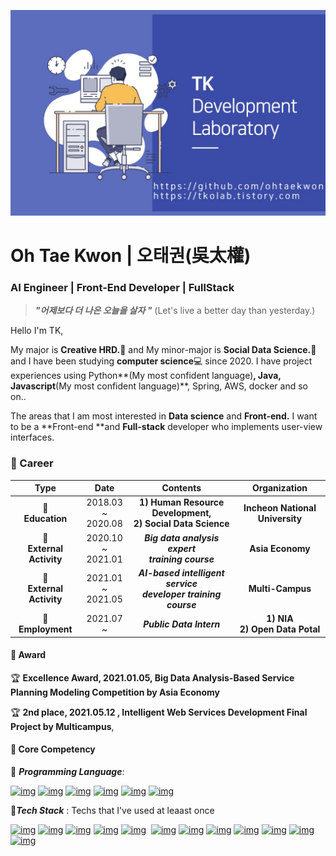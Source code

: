 ![mainImg](https://github.com/ohtaekwon/ohtaekwon/blob/master/img/main_1.jpg?raw=true)



# Oh Tae Kwon | 오태권(吳太權)

### AI Engineer | Front-End Developer | FullStack

> ***"어제보다 더 나은 오늘을 살자 "*** (Let's live a better day than yesterday.)



Hello I'm TK,

My major is **Creative HRD.📕** and My minor-major is **Social Data Science.📗**  and I have been studying **computer science**💻 since 2020. I have  project experiences using Python**(My most confident language)**, Java, Javascript**(My most confident language)**, Spring, AWS, docker and so on..

The areas that I am most interested in **Data science** and **Front-end.** I want to be a **Front-end **and **Full-stack** developer who implements user-view interfaces.



### 📄 Career

|                    Type                     |          Date          |                           Contents                           |              Organization               |
| :-----------------------------------------: | :--------------------: | :----------------------------------------------------------: | :-------------------------------------: |
|            🏫<br />**Education**             | 2018.03 ~<br />2020.08 | **1) Human Resource Development,**<br />**2) Social Data Science** |     **Incheon National University**     |
| :school_satchel:**<br />External Activity** | 2020.10 ~<br />2021.01 |     ***Big data analysis expert<br /> training course***     |            **Asia Economy**             |
| :school_satchel:**<br />External Activity** | 2021.01 ~<br />2021.05 | ***AI-based intelligent service <br />developer training course*** |            **Multi-Campus**             |
|        **:office:<br />Employment**         |       2021.07 ~        |                   ***Public Data Intern***                   | **1) NIA** <br />**2) Open Data Potal** |



#### 📌 Award

 :trophy: **Excellence Award, 2021.01.05, Big Data Analysis-Based Service Planning Modeling Competition by Asia Economy**

 :trophy: **2nd place,  2021.05.12 , Intelligent Web Services Development Final Project by Multicampus**,




#### 📌 Core Competency

 🔧 ***Programming Language***:

 [![img](https://camo.githubusercontent.com/65d66f7606146121eb6565a9a335a7adb916ec6e9940ee2c63b24056f104e632/68747470733a2f2f696d672e736869656c64732e696f2f62616467652f68746d6c352d4533344632363f7374796c653d666c61742d737175617265266c6f676f3d68746d6c35266c6f676f436f6c6f723d7768697465)](https://camo.githubusercontent.com/65d66f7606146121eb6565a9a335a7adb916ec6e9940ee2c63b24056f104e632/68747470733a2f2f696d672e736869656c64732e696f2f62616467652f68746d6c352d4533344632363f7374796c653d666c61742d737175617265266c6f676f3d68746d6c35266c6f676f436f6c6f723d7768697465) [![img](https://camo.githubusercontent.com/9ed9c70f20709b1d23ccd6eb9a5bc126e1748021f45ca3494874b048e64a3fd7/68747470733a2f2f696d672e736869656c64732e696f2f62616467652f4a6176612d3030373339363f7374796c653d666c61742d737175617265266c6f676f3d6a617661266c6f676f436f6c6f723d7768697465)](https://camo.githubusercontent.com/9ed9c70f20709b1d23ccd6eb9a5bc126e1748021f45ca3494874b048e64a3fd7/68747470733a2f2f696d672e736869656c64732e696f2f62616467652f4a6176612d3030373339363f7374796c653d666c61742d737175617265266c6f676f3d6a617661266c6f676f436f6c6f723d7768697465) [![img](https://camo.githubusercontent.com/191ebf05d804f7a2e9235f1428fb0f748930ac1d3c4890fa1232f993793ed0bf/68747470733a2f2f696d672e736869656c64732e696f2f62616467652f4a6176617363726970742d4637444631453f7374796c653d666c61742d737175617265266c6f676f3d6a617661736372697074266c6f676f436f6c6f723d7768697465)](https://camo.githubusercontent.com/191ebf05d804f7a2e9235f1428fb0f748930ac1d3c4890fa1232f993793ed0bf/68747470733a2f2f696d672e736869656c64732e696f2f62616467652f4a6176617363726970742d4637444631453f7374796c653d666c61742d737175617265266c6f676f3d6a617661736372697074266c6f676f436f6c6f723d7768697465) [![img](https://camo.githubusercontent.com/43821ba9491c14b1cfc015bb988e0d3772903bf9f6a8366ac4d7e5f6486597a2/68747470733a2f2f696d672e736869656c64732e696f2f62616467652f4d61726b646f776e2d3030303030303f7374796c653d666c61742d737175617265266c6f676f3d4d61726b646f776e266c6f676f436f6c6f723d7768697465)](https://camo.githubusercontent.com/43821ba9491c14b1cfc015bb988e0d3772903bf9f6a8366ac4d7e5f6486597a2/68747470733a2f2f696d672e736869656c64732e696f2f62616467652f4d61726b646f776e2d3030303030303f7374796c653d666c61742d737175617265266c6f676f3d4d61726b646f776e266c6f676f436f6c6f723d7768697465) [![img](https://camo.githubusercontent.com/270c3447a464e9ed397c7b968c34bcebf58201dca621f3c4074b37e721530215/68747470733a2f2f696d672e736869656c64732e696f2f62616467652f5048502d3737374242343f7374796c653d666c61742d737175617265266c6f676f3d706870266c6f676f436f6c6f723d7768697465)](https://camo.githubusercontent.com/270c3447a464e9ed397c7b968c34bcebf58201dca621f3c4074b37e721530215/68747470733a2f2f696d672e736869656c64732e696f2f62616467652f5048502d3737374242343f7374796c653d666c61742d737175617265266c6f676f3d706870266c6f676f436f6c6f723d7768697465) [![img](https://camo.githubusercontent.com/dd7559df3804c36eeeb5da15bb3445ea66682b8ffc736e2dc737e1975056cbf4/68747470733a2f2f696d672e736869656c64732e696f2f62616467652f507974686f6e2d3337363641423f7374796c653d666c61742d737175617265266c6f676f3d507974686f6e266c6f676f436f6c6f723d7768697465)](https://camo.githubusercontent.com/dd7559df3804c36eeeb5da15bb3445ea66682b8ffc736e2dc737e1975056cbf4/68747470733a2f2f696d672e736869656c64732e696f2f62616467652f507974686f6e2d3337363641423f7374796c653d666c61742d737175617265266c6f676f3d507974686f6e266c6f676f436f6c6f723d7768697465)

 🔧***Tech Stack*** : Techs that I've used at leaast once

 [![img](https://camo.githubusercontent.com/e3fc19d6714e647cf433300cf1038388a82dbe727d05e502b77aafb50ee439de/68747470733a2f2f696d672e736869656c64732e696f2f62616467652f416d617a6f6e2532304157532d3233324633453f7374796c653d666c61742d737175617265266c6f676f3d416d617a6f6e253230415753266c6f676f436f6c6f723d7768697465)](https://camo.githubusercontent.com/e3fc19d6714e647cf433300cf1038388a82dbe727d05e502b77aafb50ee439de/68747470733a2f2f696d672e736869656c64732e696f2f62616467652f416d617a6f6e2532304157532d3233324633453f7374796c653d666c61742d737175617265266c6f676f3d416d617a6f6e253230415753266c6f676f436f6c6f723d7768697465) [![img](https://camo.githubusercontent.com/b5ae7f025ca5215b59af01312bf6ad8eec774c30adc705e583bd6063d9237658/68747470733a2f2f696d672e736869656c64732e696f2f62616467652f476f6f676c65253230436c6f75642d3432383546343f7374796c653d666c61742d737175617265266c6f676f3d476f6f676c65253230436c6f7564266c6f676f436f6c6f723d7768697465)](https://camo.githubusercontent.com/b5ae7f025ca5215b59af01312bf6ad8eec774c30adc705e583bd6063d9237658/68747470733a2f2f696d672e736869656c64732e696f2f62616467652f476f6f676c65253230436c6f75642d3432383546343f7374796c653d666c61742d737175617265266c6f676f3d476f6f676c65253230436c6f7564266c6f676f436f6c6f723d7768697465) [![img](https://camo.githubusercontent.com/83d4e4082c46f7640607a82a7db3760e49e457b5f1729870637e019c5cbec70c/68747470733a2f2f696d672e736869656c64732e696f2f62616467652f4d6963726f736f667425323053514c2532305365727665722d4343323932373f7374796c653d666c61742d737175617265266c6f676f3d4d6963726f736f667425323053514c253230536572766572266c6f676f436f6c6f723d7768697465)](https://camo.githubusercontent.com/83d4e4082c46f7640607a82a7db3760e49e457b5f1729870637e019c5cbec70c/68747470733a2f2f696d672e736869656c64732e696f2f62616467652f4d6963726f736f667425323053514c2532305365727665722d4343323932373f7374796c653d666c61742d737175617265266c6f676f3d4d6963726f736f667425323053514c253230536572766572266c6f676f436f6c6f723d7768697465) [![img](https://camo.githubusercontent.com/373d4fa9ba9245d811336f29bdca4617c00739b772ec8f2ef6ed0f9e7a42e81d/68747470733a2f2f696d672e736869656c64732e696f2f62616467652f4d7953514c2d3434373941313f7374796c653d666c61742d737175617265266c6f676f3d4d7953514c266c6f676f436f6c6f723d7768697465)](https://camo.githubusercontent.com/373d4fa9ba9245d811336f29bdca4617c00739b772ec8f2ef6ed0f9e7a42e81d/68747470733a2f2f696d672e736869656c64732e696f2f62616467652f4d7953514c2d3434373941313f7374796c653d666c61742d737175617265266c6f676f3d4d7953514c266c6f676f436f6c6f723d7768697465) [![img](https://camo.githubusercontent.com/7f3358200e42dce9c4dbd917ebc2432e3b46270ad05ea30933a750d60131aeca/68747470733a2f2f696d672e736869656c64732e696f2f62616467652f4f7261636c652d4638303030303f7374796c653d666c61742d737175617265266c6f676f3d4f7261636c65266c6f676f436f6c6f723d7768697465)](https://camo.githubusercontent.com/7f3358200e42dce9c4dbd917ebc2432e3b46270ad05ea30933a750d60131aeca/68747470733a2f2f696d672e736869656c64732e696f2f62616467652f4f7261636c652d4638303030303f7374796c653d666c61742d737175617265266c6f676f3d4f7261636c65266c6f676f436f6c6f723d7768697465)
​ [![img](https://camo.githubusercontent.com/c5f0a0cba7632bbc37f565071fb6427fd1835beb2a1bf8ffbb2c9569bb419f40/68747470733a2f2f696d672e736869656c64732e696f2f62616467652f70616e6461732d3135303435383f7374796c653d666c61742d737175617265266c6f676f3d70616e646173266c6f676f436f6c6f723d7768697465)](https://camo.githubusercontent.com/c5f0a0cba7632bbc37f565071fb6427fd1835beb2a1bf8ffbb2c9569bb419f40/68747470733a2f2f696d672e736869656c64732e696f2f62616467652f70616e6461732d3135303435383f7374796c653d666c61742d737175617265266c6f676f3d70616e646173266c6f676f436f6c6f723d7768697465) [![img](https://camo.githubusercontent.com/58fe796d9e41f0285564af914643a77dd73fe069f018143eae99e864a63519b5/68747470733a2f2f696d672e736869656c64732e696f2f62616467652f7363696b6974206c6561726e2d4637393331453f7374796c653d666c61742d737175617265266c6f676f3d7363696b69742d6c6561726e266c6f676f436f6c6f723d7768697465)](https://camo.githubusercontent.com/58fe796d9e41f0285564af914643a77dd73fe069f018143eae99e864a63519b5/68747470733a2f2f696d672e736869656c64732e696f2f62616467652f7363696b6974206c6561726e2d4637393331453f7374796c653d666c61742d737175617265266c6f676f3d7363696b69742d6c6561726e266c6f676f436f6c6f723d7768697465) [![img](https://camo.githubusercontent.com/e07c4bb843e69616d1147f62413c6b2df29ac48fd10eece4c036b15b3276df10/68747470733a2f2f696d672e736869656c64732e696f2f62616467652f53656c656e69756d2d3433423032413f7374796c653d666c61742d737175617265266c6f676f3d53656c656e69756d266c6f676f436f6c6f723d7768697465)](https://camo.githubusercontent.com/e07c4bb843e69616d1147f62413c6b2df29ac48fd10eece4c036b15b3276df10/68747470733a2f2f696d672e736869656c64732e696f2f62616467652f53656c656e69756d2d3433423032413f7374796c653d666c61742d737175617265266c6f676f3d53656c656e69756d266c6f676f436f6c6f723d7768697465) [![img](https://camo.githubusercontent.com/987ee9736b8abf053cd49e1b50f3eed4f17f9be59b70da013abd2c7c3197c180/68747470733a2f2f696d672e736869656c64732e696f2f62616467652f54656e736f72466c6f772d4646364630303f7374796c653d666c61742d737175617265266c6f676f3d54656e736f72466c6f77266c6f676f436f6c6f723d7768697465)](https://camo.githubusercontent.com/987ee9736b8abf053cd49e1b50f3eed4f17f9be59b70da013abd2c7c3197c180/68747470733a2f2f696d672e736869656c64732e696f2f62616467652f54656e736f72466c6f772d4646364630303f7374796c653d666c61742d737175617265266c6f676f3d54656e736f72466c6f77266c6f676f436f6c6f723d7768697465) [![img](https://camo.githubusercontent.com/212d3b41bc717c3ea471d061e735a7c34bafee75f65b60719ae8feacac9d5a0e/68747470733a2f2f696d672e736869656c64732e696f2f62616467652f435353332d3135373238363f7374796c653d666c61742d737175617265266c6f676f3d43535333266c6f676f436f6c6f723d7768697465)](https://camo.githubusercontent.com/212d3b41bc717c3ea471d061e735a7c34bafee75f65b60719ae8feacac9d5a0e/68747470733a2f2f696d672e736869656c64732e696f2f62616467652f435353332d3135373238363f7374796c653d666c61742d737175617265266c6f676f3d43535333266c6f676f436f6c6f723d7768697465) [![img](https://camo.githubusercontent.com/91271f210478908838baa7463daa6af4c78827b2d4d0a1ddfcdaf254b41edf87/68747470733a2f2f696d672e736869656c64732e696f2f62616467652f4769742d4630353033323f7374796c653d666c61742d737175617265266c6f676f3d476974266c6f676f436f6c6f723d7768697465)](https://camo.githubusercontent.com/91271f210478908838baa7463daa6af4c78827b2d4d0a1ddfcdaf254b41edf87/68747470733a2f2f696d672e736869656c64732e696f2f62616467652f4769742d4630353033323f7374796c653d666c61742d737175617265266c6f676f3d476974266c6f676f436f6c6f723d7768697465) [![img](https://camo.githubusercontent.com/a3f3334e90b76678655dc24a64dfaf50c6c15bbbe75de87f321c792fa4c34795/68747470733a2f2f696d672e736869656c64732e696f2f62616467652f4e6f64652e6a732d3333393933333f7374796c653d666c61742d737175617265266c6f676f3d4e6f64652e6a73266c6f676f436f6c6f723d7768697465)](https://camo.githubusercontent.com/a3f3334e90b76678655dc24a64dfaf50c6c15bbbe75de87f321c792fa4c34795/68747470733a2f2f696d672e736869656c64732e696f2f62616467652f4e6f64652e6a732d3333393933333f7374796c653d666c61742d737175617265266c6f676f3d4e6f64652e6a73266c6f676f436f6c6f723d7768697465)

